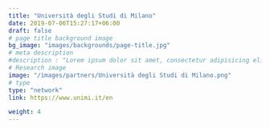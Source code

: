 ```yaml
---
title: "Università degli Studi di Milano"
date: 2019-07-06T15:27:17+06:00
draft: false
# page title background image
bg_image: "images/backgrounds/page-title.jpg"
# meta description
#description : "Lorem ipsum dolor sit amet, consectetur adipisicing elit, sed do eiusmod tempor incididunt ut labore. dolore magna aliqua. Ut enim ad minim veniam, quis nostrud."
# Research image
image: "/images/partners/Università degli Studi di Milano.png"
# type
type: "network"
link: https://www.unimi.it/en

weight: 4
---
```

